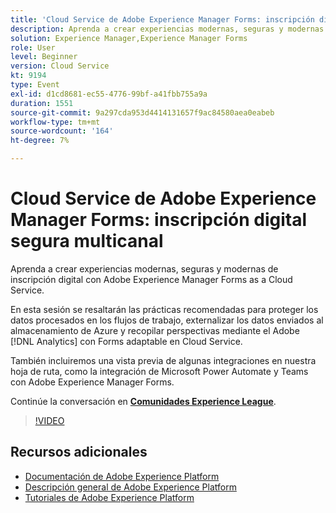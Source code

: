 ```yaml
---
title: 'Cloud Service de Adobe Experience Manager Forms: inscripción digital segura multicanal'
description: Aprenda a crear experiencias modernas, seguras y modernas de inscripción digital con Adobe Experience Manager Forms as a Cloud Service. En esta sesión se resaltarán las prácticas recomendadas para proteger los datos procesados en los flujos de trabajo, externalizar los datos enviados al almacenamiento de Azure y recopilar perspectivas mediante el Adobe [!DNL Analytics] con Forms adaptable en Cloud Service.
solution: Experience Manager,Experience Manager Forms
role: User
level: Beginner
version: Cloud Service
kt: 9194
type: Event
exl-id: d1cd8681-ec55-4776-99bf-a41fbb755a9a
duration: 1551
source-git-commit: 9a297cda953d4414131657f9ac84580aea0eabeb
workflow-type: tm+mt
source-wordcount: '164'
ht-degree: 7%

---
```


# Cloud Service de Adobe Experience Manager Forms: inscripción digital segura multicanal

Aprenda a crear experiencias modernas, seguras y modernas de inscripción digital con Adobe Experience Manager Forms as a Cloud Service.

En esta sesión se resaltarán las prácticas recomendadas para proteger los datos procesados en los flujos de trabajo, externalizar los datos enviados al almacenamiento de Azure y recopilar perspectivas mediante el Adobe [!DNL Analytics] con Forms adaptable en Cloud Service.

También incluiremos una vista previa de algunas integraciones en nuestra hoja de ruta, como la integración de Microsoft Power Automate y Teams con Adobe Experience Manager Forms.

Continúe la conversación en **[Comunidades Experience League](https://adobe.ly/3CQjKgg)**.

>[!VIDEO](https://video.tv.adobe.com/v/337887/?quality=12&learn=on&hidetitle=true)

## Recursos adicionales

- [Documentación de Adobe Experience Platform](https://experienceleague.adobe.com/docs/experience-platform.html?lang=es)
- [Descripción general de Adobe Experience Platform](https://experienceleague.adobe.com/docs/experience-platform/landing/home.html?lang=es)
- [Tutoriales de Adobe Experience Platform](https://experienceleague.adobe.com/docs/platform-learn/tutorials/overview.html?lang=es)
